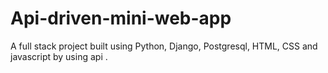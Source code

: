 # Api-driven-mini-web-app
A full stack project built using Python, Django, Postgresql, HTML, CSS and javascript by using api .
